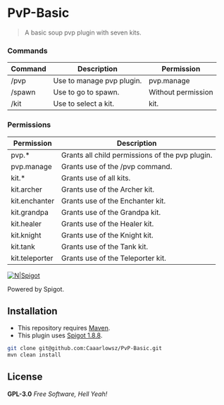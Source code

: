 # PvP-Basic
> A basic soup pvp plugin with seven kits.

### Commands
| Command | Description | Permission |
| ------ | ------ | ------ |
| /pvp | Use to manage pvp plugin. | pvp.manage |
| /spawn | Use to go to spawn. | Without permission |
| /kit | Use to select a kit. | kit.<kit name> |

### Permissions
| Permission | Description |
| ------ | ------ |
| pvp.* | Grants all child permissions of the pvp plugin. |
| pvp.manage | Grants use of the /pvp command. |
| kit.* | Grants use of all kits. |
| kit.archer | Grants use of the Archer kit. |
| kit.enchanter | Grants use of the Enchanter kit. |
| kit.grandpa | Grants use of the Grandpa kit. |
| kit.healer | Grants use of the Healer kit. |
| kit.knight | Grants use of the Knight kit. |
| kit.tank | Grants use of the Tank kit. |
| kit.teleporter | Grants use of the Teleporter kit. |

[![N|Spigot](https://static.spigotmc.org/img/spigot.png)](https://www.spigotmc.org/)

Powered by Spigot.

## Installation
- This repository requires [Maven][mvn].
- This plugin uses [Spigot 1.8.8][buildtools].
```sh
git clone git@github.com:Caaarlowsz/PvP-Basic.git
mvn clean install
```

## License
**GPL-3.0**
*Free Software, Hell Yeah!*

[mvn]: <https://maven.apache.org/>
[buildtools]: <https://www.spigotmc.org/wiki/buildtools/>
